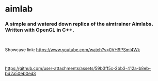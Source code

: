 # aimlab

### A simple and watered down replica of the aimtrainer Aimlabs. Written with OpenGL in C++.

<br>

Showcase link: https://www.youtube.com/watch?v=0VH9PSmI4Wk

<br>

https://github.com/user-attachments/assets/59b3ff5c-2bb3-412a-b8eb-bd2a50eb0ed3


